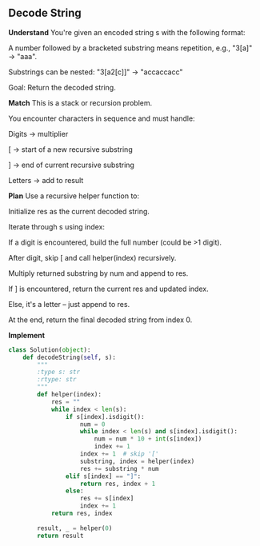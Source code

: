 ## Decode String
**Understand**
You're given an encoded string s with the following format:

A number followed by a bracketed substring means repetition, e.g., "3[a]" → "aaa".

Substrings can be nested: "3[a2[c]]" → "accaccacc"

Goal:
Return the decoded string.

**Match**
This is a stack or recursion problem.

You encounter characters in sequence and must handle:

Digits → multiplier

[ → start of a new recursive substring

] → end of current recursive substring

Letters → add to result

**Plan**
Use a recursive helper function to:

Initialize res as the current decoded string.

Iterate through s using index:

If a digit is encountered, build the full number (could be >1 digit).

After digit, skip [ and call helper(index) recursively.

Multiply returned substring by num and append to res.

If ] is encountered, return the current res and updated index.

Else, it's a letter – just append to res.

At the end, return the final decoded string from index 0.

**Implement**
```python
class Solution(object):
    def decodeString(self, s):
        """
        :type s: str
        :rtype: str
        """
        def helper(index):
            res = ""
            while index < len(s):
                if s[index].isdigit():
                    num = 0
                    while index < len(s) and s[index].isdigit():
                        num = num * 10 + int(s[index])
                        index += 1
                    index += 1  # skip '['
                    substring, index = helper(index)
                    res += substring * num
                elif s[index] == "]":
                    return res, index + 1
                else:
                    res += s[index]
                    index += 1
            return res, index
        
        result, _ = helper(0)
        return result
```
